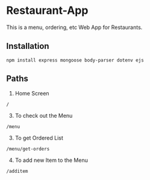 # Restaurant-App
This is a menu, ordering, etc Web App for Restaurants.

## Installation
```
npm install express mongoose body-parser dotenv ejs
```

## Paths
1. Home Screen
```
/
```
3. To check out the Menu
```
/menu
```
3. To get Ordered List
```
/menu/get-orders
```
4. To add new Item to the Menu
```
/additem
```
